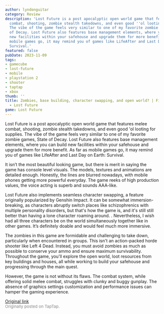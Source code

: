 ```yaml
---
author: lyndonguitar
category: Review
description: 'Lost Future is a post apocalyptic open world game that features melee
  combat, shooting, zombie stealth takedowns, and even good ''ol looting for supplies.
  The vibe of the game feels very similar to one of my favorite zombie games, State
  of Decay. Lost Future also features base management elements, where you can build
  new facilities within your safehouse and upgrade them for more benefit. As far as
  mobile games go, it may remind you of games like LifeAfter and Last Day on Earth:
  Survival.'
featured: false
pubDate: 2023-11-09
tags:
- gamecube
- lost-future
- mobile
- playstation 2
- shooter
- taptap
- xbox
thumb: ''
title: Zombies, base building, character swapping, and open world? | First Impressions
  - Lost Future
game: Lost Future
---
```

Lost Future is a post apocalyptic open world game that features melee combat, shooting, zombie stealth takedowns, and even good 'ol looting for supplies. The vibe of the game feels very similar to one of my favorite zombie games, State of Decay. Lost Future also features base management elements, where you can build new facilities within your safehouse and upgrade them for more benefit. As far as mobile games go, it may remind you of games like LifeAfter and Last Day on Earth: Survival.

It isn’t the most beautiful looking game, but there is merit in saying the game has console level visuals. The models, textures and animations are detailed enough. Honestly, the lines are blurred nowadays, with mobile phones getting more powerful everyday. The game reeks of high production values, the voice acting is superb and sounds AAA-like.

Lost Future also implements seamless character swapping, a feature originally popularized by Genshin Impact. It can be somewhat immersion-breaking, as characters abruptly switch places like schizophrenics with multiple personality disorders, but that's how the game is, and it's still still better than having a lone character roaming around. . Nevertheless, I wish had all three characters be on the world simultaneously together like in other games. It’s definitely doable and would feel much more immersive.

The zombies in this game are formidable and challenging to take down, particularly when encountered in groups. This isn't an action-packed horde shooter like Left 4 Dead. Instead, you must avoid zombies as much as possible to conserve your ammo and ensure maximum survivability. Throughout the game, you'll explore the open world, loot resources from key buildings and houses, all while working to build your safehouse and progressing through the main quest.

However, the game is not without its flaws. The combat system, while offering solid melee combat, struggles with clunky and buggy gunplay. The absence of graphics settings customization and performance issues can hamper the gaming experience.

[Original link](https://www.taptap.io/post/6524433)<br><span style="font-size: 0.95em; color: #888;">Originally posted on TapTap.</span>
